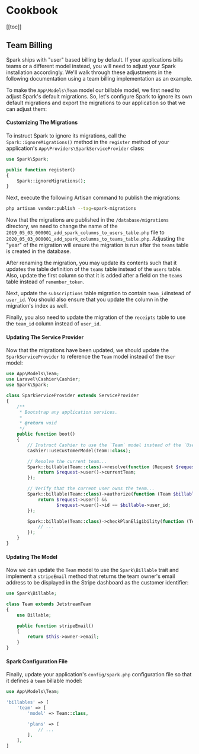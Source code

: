 # Cookbook

[[toc]]

## Team Billing

Spark ships with "user" based billing by default. If your applications bills teams or a different model instead, you will need to adjust your Spark installation accordingly. We'll walk through these adjustments in the following documentation using a team billing implementation as an example.

To make the `App\Models\Team` model our billable model, we first need to adjust Spark's default migrations. So, let's configure Spark to ignore its own default migrations and export the migrations to our application so that we can adjust them:

#### Customizing The Migrations

To instruct Spark to ignore its migrations, call the `Spark::ignoreMigrations()` method in the `register` method of your application's `App\Providers\SparkServiceProvider` class:

```php
use Spark\Spark;

public function register()
{
    Spark::ignoreMigrations();
}
```

Next, execute the following Artisan command to publish the migrations:

```bash
php artisan vendor:publish --tag=spark-migrations
```

Now that the migrations are published in the `/database/migrations` directory, we need to change the name of the `2019_05_03_000001_add_spark_columns_to_users_table.php` file to `2020_05_03_000001_add_spark_columns_to_teams_table.php`. Adjusting the "year" of the migration will ensure the migration is run after the `teams` table is created in the database.

After renaming the migration, you may update its contents such that it updates the table definition of the `teams` table instead of the `users` table. Also, update the first column so that it is added after a field on the `teams` table instead of `remember_token`.

Next, update the `subscriptions` table migration to contain `team_id`instead of `user_id`. You should also ensure that you update the column in the migration's index as well.

Finally, you also need to update the migration of the `receipts` table to use the `team_id` column instead of `user_id`.

#### Updating The Service Provider

Now that the migrations have been updated, we should update the `SparkServiceProvider` to reference the `Team` model instead of the `User` model:

```php
use App\Models\Team;
use Laravel\Cashier\Cashier;
use Spark\Spark;

class SparkServiceProvider extends ServiceProvider
{
    /**
     * Bootstrap any application services.
     *
     * @return void
     */
    public function boot()
    {
        // Instruct Cashier to use the `Team` model instead of the `User` model...
        Cashier::useCustomerModel(Team::class);

        // Resolve the current team...
        Spark::billable(Team::class)->resolve(function (Request $request) {
            return $request->user()->currentTeam;
        });

        // Verify that the current user owns the team...
        Spark::billable(Team::class)->authorize(function (Team $billable, Request $request) {
            return $request->user() &&
                   $request->user()->id == $billable->user_id;
        });

        Spark::billable(Team::class)->checkPlanEligibility(function (Team $billable, Plan $plan) {
            // ...
        });
    }
}
```

#### Updating The Model

Now we can update the `Team` model to use the `Spark\Billable` trait and implement a `stripeEmail` method that returns the team owner's email address to be displayed in the Stripe dashboard as the customer identifier:

```php
use Spark\Billable;

class Team extends JetstreamTeam
{
    use Billable;

    public function stripeEmail()
    {
        return $this->owner->email;
    }
}
```


#### Spark Configuration File

Finally, update your application's `config/spark.php` configuration file so that it defines a `team` billable model:

```php
use App\Models\Team;

'billables' => [
    'team' => [
        'model' => Team::class,

        'plans' => [
            // ...
        ],
    ],
]
```
